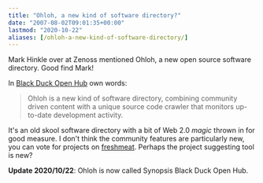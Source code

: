 ```yaml
---
title: "Ohloh, a new kind of software directory?"
date: "2007-08-02T09:01:35+00:00"
lastmod: "2020-10-22"
aliases: [/ohloh-a-new-kind-of-software-directory/]
---
```


Mark Hinkle over at Zenoss mentioned Ohloh, a new open source software directory. Good find Mark!

In [Black Duck Open Hub](https://www.openhub.net/) own words:
> Ohloh is a new kind of software directory, combining community driven content with a unique source code crawler that monitors up-to-date development activity.

It's an old skool software directory with a bit of Web 2.0 *magic* thrown in for good measure. I don't think the community features are particularly new, you can vote for projects on [freshmeat](http://freshmeat.net/). Perhaps the project suggesting tool is new?

**Update 2020/10/22**: Ohloh is now called Synopsis Black Duck Open Hub.
